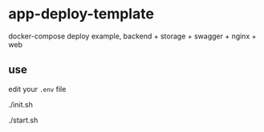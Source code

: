 # app-deploy-template
docker-compose deploy example, backend + storage + swagger + nginx + web

## use

edit your `.env` file

./init.sh

./start.sh
